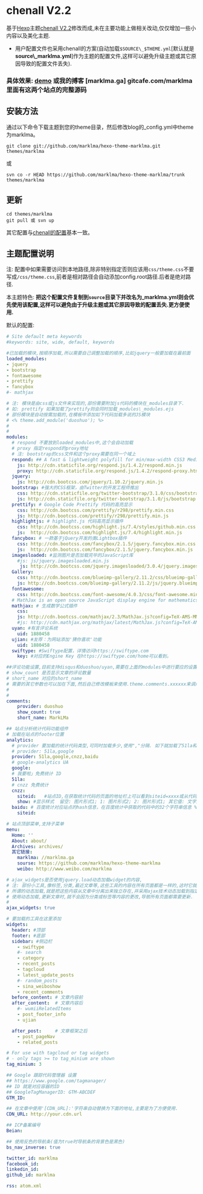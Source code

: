 # chenall V2.2

基于[Hexo]主题[chenall V2.2](https://github.com/chenall/hexo-theme-chenall)修改而成,未在主要功能上做相关改动,仅仅增加一些小内容以及美化主题.

- 用户配置文件也采用chenall的方案(自动加载`$SOURCE\_$THEME.yml`[默认就是**source\\_marklma.yml**]作为主题的配置文件,这样可以避免升级主题或其它原因导致的配置文件丢失).

### **具体效果:** [demo] 或我的搏客 [marklma.ga] gitcafe.com/marklma里面有这两个站点的完整源码

## 安装方法

通过以下命令下载主题到您的theme目录，然后修改blog的_config.yml中theme为marklma。

```
git clone git://github.com/marklma/hexo-theme-marklma.git themes/marklma
```
或
```
svn co -r HEAD https://github.com/marklma/hexo-theme-marklma/trunk themes/marklma
```

## 更新

```
cd themes/marklma
git pull 或 svn up
```

其它配置与[chenall的配置](https://github.com/chenall/hexo-theme-chenall/blob/master/README.md)基本一致。

## 主题配置说明

注: 配置中如果需要访问到本地路径,除非特别指定否则应该用`css/theme.css`不要写成`/css/theme.css`,前者是相对路径会自动添加config.root路径.后者是绝对路径.

本主题特色: **把这个配置文件复制到`source`目录下并改名为_marklma.yml则会优先使用该配置,这样可以避免由于升级主题或其它原因导致的配置丢失.更方便使用.**

默认的配置:

``` yaml
# Site default meta keywords
#keywords: site, wide, default, keywords

#已加载的模块,按顺序加载,所以需要自己调整加载的顺序,比如jquery一般要加载在最前面
loaded_modules:
- jquery
- bootstrap
- fontawesome
- prettify
- fancybox
#- mathjax

# 注: 模块是由css或js文件来实现的,部份需要附加js代码的模块在_modules目录下.
# 如: prettify 如果加载了prettify则会同时加载_modules\_modules.ejs
# 部份模块是自动按需加载的,在模板中添加如下代码加载多说的JS模块
# <% theme.add_module('duoshuo'); %>
#
#
modules:
  # respond 不要放到loaded_modules中,这个会自动加载
  # proxy 指定respond的proxy地址
  # 注: bootstrap的css文件和这个proxy需要在同一个域上
  respond: ## A fast & lightweight polyfill for min/max-width CSS3 Media Queries (for IE 6-8, and more).
    js: http://cdn.staticfile.org/respond.js/1.4.2/respond.min.js
    proxy: http://cdn.staticfile.org/respond.js/1.4.2/respond-proxy.html
  jquery:
    js: http://cdn.bootcss.com/jquery/1.10.2/jquery.min.js
  bootstrap: #强大的CSS框架，由Twitter的开发工程师推出
    css: http://cdn.staticfile.org/twitter-bootstrap/3.1.0/css/bootstrap.min.css
    js: http://cdn.staticfile.org/twitter-bootstrap/3.1.0/js/bootstrap.min.js
  prettify: # Google Code Prettify 代码的高亮显示
    css: http://cdn.bootcss.com/prettify/r298/prettify.min.css
    js: http://cdn.bootcss.com/prettify/r298/prettify.min.js
  highlightjs: # highlight.js 代码高亮显示插件
    css: http://cdn.bootcss.com/highlight.js/7.4/styles/github.min.css
    js:  http://cdn.bootcss.com/highlight.js/7.4/highlight.min.js
  fancybox: # 一款基于jQuery开发的类Lightbox插件
    css: http://cdn.bootcss.com/fancybox/2.1.5/jquery.fancybox.min.css
    js:  http://cdn.bootcss.com/fancybox/2.1.5/jquery.fancybox.min.js
  imagesloaded: #监测图片是否加载完毕的JavaScript库
    #js: js/jquery.imagesloaded.min.js
     js: http://cdn.bootcss.com/jquery.imagesloaded/3.0.4/jquery.imagesloaded.min.js
  Gallery:
    css: http://cdn.bootcss.com/blueimp-gallery/2.11.2/css/blueimp-gallery.min.css
    js: http://cdn.bootcss.com/blueimp-gallery/2.11.2/js/jquery.blueimp-gallery.min.js
  fontawesome:
    css: http://cdn.bootcss.com/font-awesome/4.0.3/css/font-awesome.min.css
  # MathJax is an open source JavaScript display engine for mathematics that works in all browsers.
  mathjax: # 生成数学公式插件
    css:
    js: http://cdn.bootcss.com/mathjax/2.3/MathJax.js?config=TeX-AMS-MML_HTMLorMML
    #js: http://cdn.mathjax.org/mathjax/latest/MathJax.js?config=TeX-AMS-MML_HTMLorMML
  uyan: #有言评论系统
    uid: 1880458
  ujian: #友荐：为网站添加'猜你喜欢'功能
    uid: 1880458
  swiftype: #Swiftype配置，详情访问https://swiftype.com
    key: #对应的Engine Key 在https://swiftype.com/home可以看到。

##评论功能设置,目前支持disqus和duoshuo/uyan,需要在上面的modules中进行要应的设置
# show_count 是否显示文章的评论数量
# short_name 对应的short_name
# 需要的其它参数也可以加在下面,然后自己修改模板来使用.theme.comments.xxxxxx来调用
#
# 
comments:
    provider: duoshuo
    show_count: true
    short_name: MarkLMa

## 站点分析统计代码功能组件
# 加载在站点的footer位置
analytics:
  # provider 要加载的统计代码类型,可同时加载多少,使用","分隔. 如下就加载了51la和google的统计代码
  # provider: 51la,google 
  provider: 51la,google,cnzz,baidu
  # google-analytics UA
  google:
  # 我要啦」免费统计 ID
  51la:
  # cnzz 免费统计
  cnzz:
    siteid:   #站点ID,在获取统计代码的页面的地址栏上可以看到siteid=xxxx或从代码中提取(一般是一串数字)
    show: #显示样式  留空: 图片形式1; 1: 图片形式2; 2: 图片形式1; 其它值: 文字形式
  baidu: # 百度统计对应站点的hash信息，在百度统计中获取的代码中的32个字符串信息 %3F 后面的32个十六进制字符串。类似下面的
    siteid: 

# 站点顶部菜单,支持子菜单
menu:
  Home: ''
  About: about/
  Archives: archives/
  其它链接:
    marklma: //marklma.ga
    sourse: https://github.com/marklma/hexo-theme-marklma
    weibo: http://www.weibo.com/marklma

# ajax_widgets是否使用jquery.load动态加载widget的内容,
# 注: 部份小工具,像标签,分类,最近文章等,这些工具的内容在所有页面都是一样的,这时它就支持动态加载
# 所谓的动态加载,就是把这些内容从文章中分离出来独立存在,并采用ajax技术动态加载到指定位置.
# 使用动态加载,更新文章时,就不会因为分类或标签等内容的更改,导致所有页面都需要更新.
#
ajax_widgets: true

# 要加载的工具在这里添加
widgets:
  header: #顶部
  footer: #底部
  sidebar: #侧边栏
    - swiftype
    #- search
    - category
    - recent_posts
    - tagcloud
    - latest_update_posts
    #- random_posts
    - sina_weiboshow
    - recent_comments
  before_content: # 文章内容前
  after_content:  # 文章内容后
    #- wumiiRelatedItems
    - post_footer_info
    - ujian

  after_post:     # 文章框架之后
    - post_pageNav
    - related_posts

# For use with tagcloud or tag widgets
# - only tags >= to tag_minium are shown
tag_minium: 3

## Google 跟踪代码管理器 设置
## https://www.google.com/tagmanager/
## ID 就是对应容器的ID
## GoogleTagManagerID: GTM-ABCDEF
GTM_ID:

## 在文章中使用'[CDN_URL]:'字符串自动替换为下面的地址,主要是为了方便使用.
CDN_URL: http://your.cdn.url

## ICP备案编号
Beian:

## 使用反色的导航条(值为true时导航条的背景色是黑色)
bs_nav_inverse: true

twitter_id: marklma
facebook_id:
linkedin_id:
github_id: marklma

rss: atom.xml

```

[Hexo]: http://hexo.io/
[demo]: http://marklma.ga
[chenall.net]: http://chenall.net
